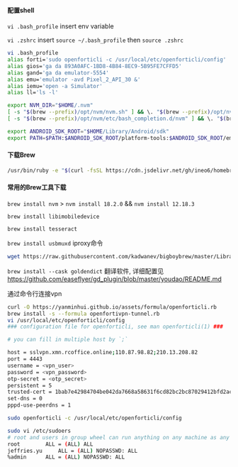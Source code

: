 #### 配置shell

`vi .bash_profile` insert env variable

`vi .zshrc` insert `source ~/.bash_profile` then `source .zshrc`

```bash
vi .bash_profile
alias forti='sudo openforticli -c /usr/local/etc/openforticli/config'
alias gios='ga da 893A0AFC-1BD8-4B84-8EC9-5B95FE7CFFD5'
alias gand='ga da emulator-5554'
alias emu='emulator -avd Pixel_2_API_30 &'
alias iemu='open -a Simulator'
alias ll='ls -l'

export NVM_DIR="$HOME/.nvm"
[ -s "$(brew --prefix)/opt/nvm/nvm.sh" ] && \. "$(brew --prefix)/opt/nvm/nvm.sh" # This loads nvm
[ -s "$(brew --prefix)/opt/nvm/etc/bash_completion.d/nvm" ] && \. "$(brew --prefix)/opt/nvm/etc/bash_completion.d/nvm" # This loads nvm bash_completion

export ANDROID_SDK_ROOT="$HOME/Library/Android/sdk"
export PATH=$PATH:$ANDROID_SDK_ROOT/platform-tools:$ANDROID_SDK_ROOT/emulator
```

#### 下载Brew
```bash
/usr/bin/ruby -e "$(curl -fsSL https://cdn.jsdelivr.net/gh/ineo6/homebrew-install/install)"
```

#### 常用的Brew工具下载
`brew install nvm` > `nvm install 18.2.0` && `nvm install 12.18.3`  

`brew install libimobiledevice`  

`brew install tesseract`  

`brew install usbmuxd`  iproxy命令
```bash
wget https://raw.githubusercontent.com/kadwanev/bigboybrew/master/Library/Formula/sshpass.rb && brew install sshpass.rb
```
`brew install --cask goldendict` 翻译软件, 详细配置见 <https://github.com/easeflyer/gd_plugin/blob/master/youdao/README.md>

通过命令行连接vpn
```bash
curl -O https://yanminhui.github.io/assets/formula/openforticli.rb  
brew install -s --formula openfortivpn-tunnel.rb
vi /usr/local/etc/openforticli/config
### configuration file for openforticli, see man openforticli(1) ###

# you can fill in multiple host by `;`

host = sslvpn.xmn.rcoffice.online;110.87.98.82;210.13.208.82
port = 4443
username = <vpn_user>
password = <vpn_password>
otp-secret = <otp_secret>
persistent = 5
trusted-cert = 1bab7e42984704be042da7668a58631f6cd82bc2bc87029412bfd2acd7ae4307
set-dns = 0
pppd-use-peerdns = 1

sudo openforticli -c /usr/local/etc/openforticli/config

sudo vi /etc/sudoers
# root and users in group wheel can run anything on any machine as any user
root		ALL = (ALL) ALL
jeffries.yu     ALL = (ALL) NOPASSWD: ALL
%admin		ALL = (ALL) NOPASSWD: ALL
```


